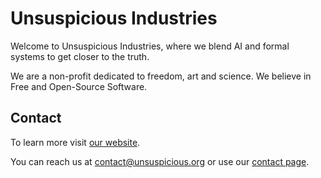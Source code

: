 
# Unsuspicious Industries

Welcome to Unsuspicious Industries, where we blend AI and formal systems to get closer to the truth.

We are a non-profit dedicated to freedom, art and science. We believe in Free and Open-Source Software.

## Contact

To learn more visit [our website](https://unsuspicious.org).


You can reach us at contact@unsuspicious.org or use our [contact page](https://unsuspicious.org/contact).

